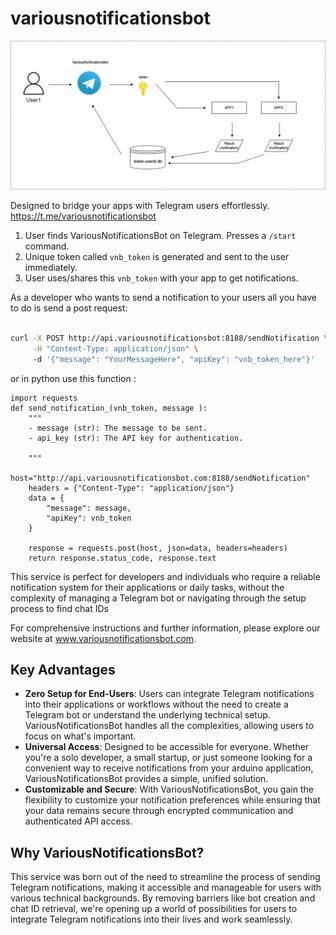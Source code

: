 # variousnotificationsbot

![Example Image](Variousnotificationsbot.drawio.png)

Designed to bridge your apps with Telegram users effortlessly. https://t.me/variousnotificationsbot

1. User finds VariousNotificationsBot on Telegram. Presses a `/start` command. 
2. Unique token called `vnb_token` is generated and sent to the user immediately. 
3. User uses/shares this `vnb_token` with your app to get notifications. 

As a developer who wants to send a notification to your users all you have to do is send a post request: 

```sh

curl -X POST http://api.variousnotificationsbot:8188/sendNotification \
     -H "Content-Type: application/json" \ 
     -d '{"message": "YourMessageHere", "apiKey": "vnb_token_here"}'
```

or in python use this function :

```
import requests
def send_notification_(vnb_token, message ):
    """
    - message (str): The message to be sent.
    - api_key (str): The API key for authentication.

    """
    host="http://api.variousnotificationsbot.com:8188/sendNotification"
    headers = {"Content-Type": "application/json"}
    data = {
        "message": message,
        "apiKey": vnb_token
    }

    response = requests.post(host, json=data, headers=headers)
    return response.status_code, response.text
```

This service is perfect for developers and individuals who require a reliable notification system for their applications or daily tasks, without the complexity of managing a Telegram bot or navigating through the setup process to find chat IDs

For comprehensive instructions and further information, please explore our website at www.variousnotificationsbot.com.

## Key Advantages

- **Zero Setup for End-Users**: Users can integrate Telegram notifications into their applications or workflows without the need to create a Telegram bot or understand the underlying technical setup. VariousNotificationsBot handles all the complexities, allowing users to focus on what's important.
- **Universal Access**: Designed to be accessible for everyone. Whether you're a solo developer, a small startup, or just someone looking for a convenient way to receive notifications from your arduino application, VariousNotificationsBot provides a simple, unified solution.
- **Customizable and Secure**: With VariousNotificationsBot, you gain the flexibility to customize your notification preferences while ensuring that your data remains secure through encrypted communication and authenticated API access.


## Why VariousNotificationsBot?

This service was born out of the need to streamline the process of sending Telegram notifications, making it accessible and manageable for users with various technical backgrounds. By removing barriers like bot creation and chat ID retrieval, we're opening up a world of possibilities for users to integrate Telegram notifications into their lives and work seamlessly.

